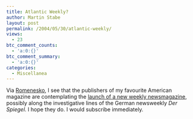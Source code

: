 ```yaml
---
title: Atlantic Weekly?
author: Martin Stabe
layout: post
permalink: /2004/05/30/atlantic-weekly/
views:
  - 23
btc_comment_counts:
  - 'a:0:{}'
btc_comment_summary:
  - 'a:0:{}'
categories:
  - Miscellanea
---
```

Via [Romenesko][1], I see that the publishers of my favourite American magazine are contemplating the [launch of a new weekly newsmagazine][2], possibly along the investigative lines of the German newsweekly *Der Spiegel*. I hope they do. I would subscribe immediately.

 [1]: http://www.poynter.org/column.asp?id=45&aid=66389
 [2]: http://foliomag.com/launches/atlantic_weekly_wave/